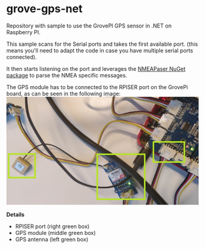 # grove-gps-net
Repository with sample to use the GrovePI GPS sensor in .NET on Raspberry PI.

This sample scans for the Serial ports and takes the first available port. (this means you'll need to adapt the code in case you have multiple serial ports connected). 

It then starts listening on the port and leverages the [NMEAPaser NuGet package](https://github.com/dotMorten/NmeaParser "NMEAParser NuGet package") to parse the NMEA specific messages.

The GPS module has to be connected to the RPISER port on the GrovePi board, as can be seen in the following image:
![connected module](/doc/pics/gps-rpiser.jpg "Connected module")

__Details__ 
* RPISER port (right green box)
* GPS module (middle green box)
* GPS antenna (left green box)
